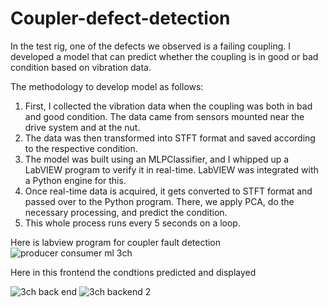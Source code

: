 # Coupler-defect-detection
In the test rig, one of the defects we observed is a failing coupling. I developed a model that can predict whether the coupling is in good or bad condition based on vibration data.

The methodology to develop model as follows:
1) First, I collected the vibration data when the coupling was both in bad and good condition. The data came from sensors mounted near the drive system and at the nut.
2) The data was then transformed into STFT format and saved according to the respective condition.
3) The model was built using an MLPClassifier, and I whipped up a LabVIEW program to verify it in real-time. LabVIEW was integrated with a Python engine for this.
4) Once real-time data is acquired, it gets converted to STFT format and passed over to the Python program. There, we apply PCA, do the necessary processing, and predict the condition.
5) This whole process runs every 5 seconds on a loop.

Here is labview program for coupler fault detection
![producer consumer ml 3ch](https://github.com/user-attachments/assets/45a08ee8-8508-4d5a-a295-859e03df0774)

Here in this frontend the condtions predicted and displayed

![3ch back end](https://github.com/user-attachments/assets/a8b13ef6-b7f6-406e-a734-df22fc6eb4d1)
![3ch backend 2](https://github.com/user-attachments/assets/2a6b6969-92cd-4549-9aec-25c2c1325cc7)
